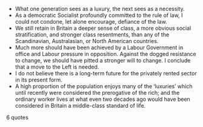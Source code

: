  - What one generation sees as a luxury, the next sees as a necessity.
 - As a democratic Socialist profoundly committed to the rule of law, I could not condone, let alone encourage, defiance of the law.
 - We still retain in Britain a deeper sense of class, a more obvious social stratification, and stronger class resentments, than any of the Scandinavian, Australasian, or North American countries.
 - Much more should have been achieved by a Labour Government in office and Labour pressure in opposition. Against the dogged resistance to change, we should have pitted a stronger will to change. I conclude that a move to the Left is needed.
 - I do not believe there is a long-term future for the privately rented sector in its present form.
 - A high proportion of the population enjoys many of the ‘luxuries’ which until recently were considered the prerogative of the rich; and the ordinary worker lives at what even two decades ago would have been considered in Britain a middle-class standard of life.

6 quotes